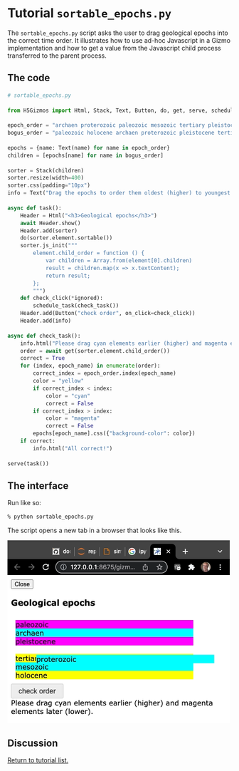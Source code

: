 

# Tutorial `sortable_epochs.py`

The `sortable_epochs.py` script asks the user to drag geological epochs into the correct
time order.  It illustrates how to use ad-hoc Javascript in a Gizmo implementation and
how to get a value from the Javascript child process transferred to the parent process.

## The code

```Python
# sortable_epochs.py

from H5Gizmos import Html, Stack, Text, Button, do, get, serve, schedule_task

epoch_order = "archaen proterozoic paleozoic mesozoic tertiary pleistocene holocene".split()
bogus_order = "paleozoic holocene archaen proterozoic pleistocene tertiary mesozoic".split()

epochs = {name: Text(name) for name in epoch_order}
children = [epochs[name] for name in bogus_order]

sorter = Stack(children)
sorter.resize(width=400)
sorter.css(padding="10px")
info = Text("Drag the epochs to order them oldest (higher) to youngest (lower).")

async def task():
    Header = Html("<h3>Geological epochs</h3>")
    await Header.show()
    Header.add(sorter)
    do(sorter.element.sortable())
    sorter.js_init("""
        element.child_order = function () {
            var children = Array.from(element[0].children)
            result = children.map(x => x.textContent);
            return result;
        };
        """)
    def check_click(*ignored):
        schedule_task(check_task())
    Header.add(Button("check order", on_click=check_click))
    Header.add(info)

async def check_task():
    info.html("Please drag cyan elements earlier (higher) and magenta elements later (lower).")
    order = await get(sorter.element.child_order())
    correct = True
    for (index, epoch_name) in enumerate(order):
        correct_index = epoch_order.index(epoch_name)
        color = "yellow"
        if correct_index < index:
            color = "cyan"
            correct = False
        if correct_index > index:
            color = "magenta"
            correct = False
        epochs[epoch_name].css({"background-color": color})
    if correct:
        info.html("All correct!")

serve(task())
```

## The interface

Run like so:

```bash
% python sortable_epochs.py
```

The script opens a new tab in a browser that looks like this.

<img src="epochs.png">


## Discussion


<a href="README.md">Return to tutorial list.</a>
